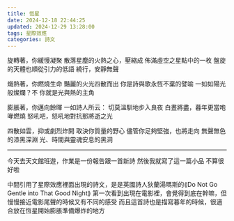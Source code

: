 ```yaml
---
title: 恆星
date: 2024-12-18 22:44:25
updated: 2024-12-29 13:28:00
tags: 星際效應
categories: 詩文
---
```

旋轉著，你緩慢凝聚
散落星塵的火熱之心，壓縮成
佈滿虛空之星點中的一枚
盤旋的天體也順從引力的低語
繞行，安靜無聲

熾熱著，你燃燒生命
豔麗的火光四散而出
你是詩與歌永恆不棄的譬喻
一如如陽光般燦爛？不
你就是光與熱的主角

膨脹著，你邁向餘暉
一如詩人所云：
切莫溫馴地步入良夜
白晝將盡，暮年更當咆哮燃燒
怒吼吧，怒吼地對抗那將逝之光

四散如雲，抑或劇烈炸開
取決你質量的野心
儘管你足夠堅強，也將走向
無聲無色的漆黑深淵
光、時間與靈魂安息的黑洞

---
今天去天文館班遊，作業是一份報告跟一首新詩
然後我就寫了這一篇小品
不算很好啦

中間引用了星際效應裡面出現的詩文，是是英國詩人狄蘭湯瑪斯的⟪Do Not Go Gentle into That Good Night⟫
第一次看到出現在電影裡，會覺得到底在幹嘛，但慢慢接近電影尾聲的時候又有不同的感受
而且這首詩也是描寫暮年的時候，很適合放在恆星開始膨脹準備爆炸的地方